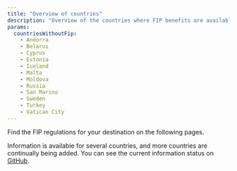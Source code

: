 ```yaml
---
title: "Overview of countries"
description: "Overview of the countries where FIP benefits are available."
params:
  countriesWithoutFip:
    - Andorra
    - Belarus
    - Cyprus
    - Estonia
    - Iceland
    - Malta
    - Moldova
    - Russia
    - San Marino
    - Sweden
    - Turkey
    - Vatican City
---
```


Find the FIP regulations for your destination on the following pages.

Information is available for several countries, and more countries are continually being added. You can see the current information status on [GitHub](https://github.com/orgs/fipguide/projects/3).

